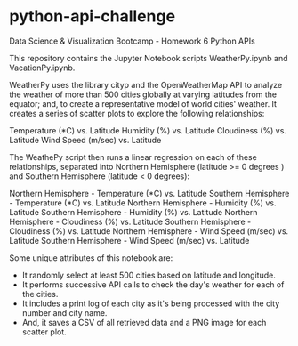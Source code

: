 # python-api-challenge
Data Science & Visualization Bootcamp - Homework 6 Python APIs


This repository contains the Jupyter Notebook scripts WeatherPy.ipynb and VacationPy.ipynb. 

WeatherPy uses the library cityp and the OpenWeatherMap API to analyze the weather of more than 500 cities globally at varying latitudes from the equator; and, to create a representative model of world cities' weather. It creates a series of scatter plots to explore the following relationships:

Temperature (*C) vs. Latitude
Humidity (%) vs. Latitude
Cloudiness (%) vs. Latitude
Wind Speed (m/sec) vs. Latitude

The WeathePy script then runs a linear regression on each of these relationships, separated into Northern Hemisphere (latitude >= 0 degrees ) and Southern Hemisphere (latitude < 0 degrees):

Northern Hemisphere - Temperature (*C) vs. Latitude
Southern Hemisphere - Temperature (*C) vs. Latitude
Northern Hemisphere - Humidity (%) vs. Latitude
Southern Hemisphere - Humidity (%) vs. Latitude
Northern Hemisphere - Cloudiness (%) vs. Latitude
Southern Hemisphere - Cloudiness (%) vs. Latitude
Northern Hemisphere - Wind Speed (m/sec) vs. Latitude
Southern Hemisphere - Wind Speed (m/sec) vs. Latitude


Some unique attributes of this notebook are:

- It randomly select at least 500 cities based on latitude and longitude.
- It performs successive API calls to check the day's weather for each of the cities.
- It includes a print log of each city as it's being processed with the city number and city name.
- And, it saves a CSV of all retrieved data and a PNG image for each scatter plot.